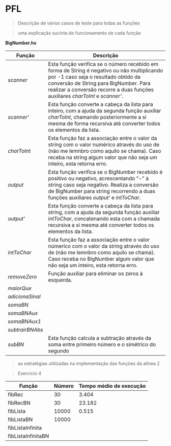 # PFL
>Descrição de vários casos de teste para todas as funções

>uma explicação sucinta do funcionamento de cada função
>
**BigNumber.hs**

|Função| Descrição|
|------| ---------|
|*scanner*|Esta função verifica se o número recebido em forma de String é negativo ou não multiplicando por -1 caso seja o resultado obtido da conversão de String para BigNumber. Para realizar a conversão recorre a duas funções auxiliares *charToInt* e *scanner'*.|
|*scanner'*| Esta função converte a cabeça da lista para inteiro, com a ajuda da segunda função auxiliar *charToInt*, chamando posteriormente a si mesma de forma recursiva até converter todos os elementos da lista.|
|*charToInt*|Esta função faz a associação entre o valor da string com o valor numérico através do uso de (não me lemnbro como aquilo se chama). Caso receba na string algum valor que não seja um inteiro, esta retorna erro.|
|*output*| Esta função verifica se o BigNumber recebido é positivo ou negativo, acrescentando "-" à string caso seja negativo. Realiza a conversão de BigNumber para string recorrendo a duas funções auxiliares *output'* e *intToChar*.|
|*output'*|Esta função converte a cabeça da lista para string, com a ajuda da segunda função auxiliar *intToChar*, concatenando esta com a chamada recursiva a si mesma até converter todos os elementos da lista.|
|*intToChar*|Esta função faz a associação entre o valor númerico com o valor da string através do uso de (não me lemnbro como aquilo se chama). Caso receba no BigNumber algum valor que não seja um inteiro, esta retorna erro.|
|*removeZero*| Função auxiliar para eliminar os zeros à esquerda.|
|*maiorQue*| |
|*adicionaSinal*||
|*somaBN*||
|*somaBNAux*||
|*somaBNAux1*||
|*subtrairBNAbs*||
|*subBN*|Esta função calcula a subtração através da soma entre primeiro número e o simétrico do segundo|




> as estratégias utilizadas na implementação das funções da alínea 2




>Exercício 4

| Função | Número | Tempo médio de execução|
|--------|--------|-------------|
|fibRec  | 30     |3.404|
|fibRecBN |30 |23.182|
|fibLista | 10000 | 0.515|
|fibListaBN| 10000 ||
|fibListaInfinita| ||
|fibListaInfinitaBN|||
